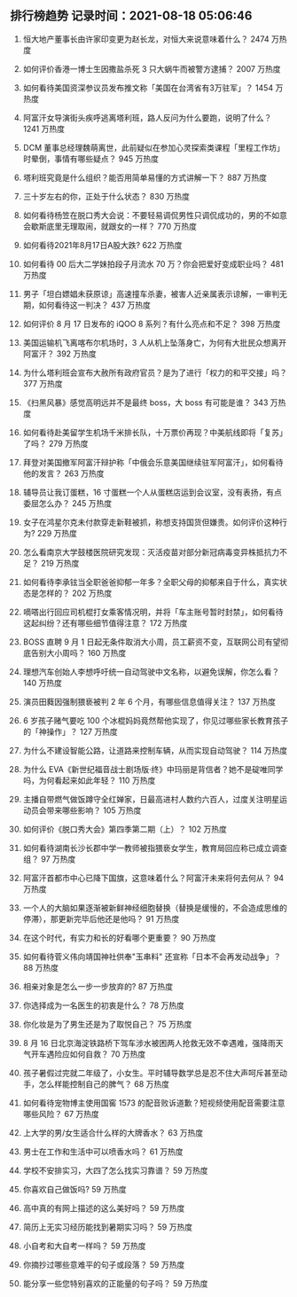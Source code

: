
## 排行榜趋势 记录时间：2021-08-18 05:06:46
  
  1. 恒大地产董事长由许家印变更为赵长龙，对恒大来说意味着什么？ 2474 万热度
    
  2. 如何评价香港一博士生因撒盐杀死 3 只大蜗牛而被警方逮捕？ 2007 万热度
    
  3. 如何看待美国资深参议员发布推文称「美国在台湾省有3万驻军」？ 1454 万热度
    
  4. 阿富汗女导演街头疾呼逃离塔利班，路人反问为什么要跑，说明了什么？ 1241 万热度
    
  5. DCM 董事总经理魏萌离世，此前疑似在参加心灵探索类课程「里程工作坊」时晕倒，事情有哪些疑点？ 945 万热度
    
  6. 塔利班究竟是什么组织？能否用简单易懂的方式讲解一下？ 887 万热度
    
  7. 三十岁左右的你，正处于什么状态？ 830 万热度
    
  8. 如何看待杨笠在脱口秀大会说：不要轻易调侃男性只调侃成功的，男的不如意会歇斯底里无理取闹，就跟女的一样？ 770 万热度
    
  9. 如何看待2021年8月17日A股大跌? 622 万热度
    
  10. 如何看待 00 后大二学妹拍段子月流水 70 万？你会把爱好变成职业吗？ 481 万热度
    
  11. 男子「坦白嫖娼未获原谅」高速撞车杀妻，被害人近亲属表示谅解，一审判无期，如何看待这一判决？ 437 万热度
    
  12. 如何评价 8 月 17 日发布的 iQOO 8 系列？有什么亮点和不足？ 398 万热度
    
  13. 美国运输机飞离喀布尔机场时，3 人从机上坠落身亡，为何有大批民众想离开阿富汗？ 392 万热度
    
  14. 为什么塔利班会宣布大赦所有政府官员？是为了进行「权力的和平交接」吗？ 377 万热度
    
  15. 《扫黑风暴》感觉高明远并不是最终 boss，大 boss 有可能是谁？ 343 万热度
    
  16. 如何看待赴美留学生机场千米排长队，十万票价再现？中美航线即将「复苏」了吗？ 279 万热度
    
  17. 拜登对美国撤军阿富汗辩护称「中俄会乐意美国继续驻军阿富汗」，如何看待他的发言？ 263 万热度
    
  18. 辅导员让我订蛋糕，16 寸蛋糕一个人从蛋糕店运到会议室，没有表扬，有点委屈怎么办？ 245 万热度
    
  19. 女子在鸿星尔克未付款穿走新鞋被抓，称想支持国货但嫌贵。如何评价这种行为? 229 万热度
    
  20. 怎么看南京大学鼓楼医院研究发现：灭活疫苗对部分新冠病毒变异株抵抗力不足？ 219 万热度
    
  21. 如何看待李承铉当全职爸爸抑郁一年多？全职父母的抑郁来自于什么，真实状态是怎样的？ 202 万热度
    
  22. 嘀嗒出行回应司机棍打女乘客情况明，并将「车主账号暂时封禁」，如何看待这起纠纷？还有哪些细节值得注意？ 172 万热度
    
  23. BOSS 直聘 9 月 1 日起无条件取消大小周，员工薪资不变，互联网公司有望彻底告别大小周吗？ 160 万热度
    
  24. 理想汽车创始人李想呼吁统一自动驾驶中文名称，以避免误解，你怎么看？ 140 万热度
    
  25. 演员田蕤因强制猥亵被判 2 年 6 个月，有哪些信息值得关注？ 137 万热度
    
  26. 6 岁孩子赌气要吃 100 个冰棍妈妈竟然帮他实现了，你见过哪些家长教育孩子的「神操作」？ 127 万热度
    
  27. 为什么不建设智能公路，让道路来控制车辆，从而实现自动驾驶？ 114 万热度
    
  28. 为什么 EVA《新世纪福音战士剧场版·终》中玛丽是背信者？她不是碇唯同学吗，为何看起来如此年轻？ 110 万热度
    
  29. 主播自带燃气做饭蹲守全红婵家，日最高进村人数约六百人，过度关注明星运动员会带来哪些影响？ 105 万热度
    
  30. 如何评价《脱口秀大会》第四季第二期（上）？ 102 万热度
    
  31. 如何看待湖南长沙长郡中学一教师被指猥亵女学生，教育局回应称已成立调查组？ 97 万热度
    
  32. 阿富汗首都市中心已降下国旗，这意味着什么？阿富汗未来将何去何从？ 94 万热度
    
  33. 一个人的大脑如果逐渐被新鲜神经细胞替换（替换是缓慢的，不会造成思维的停滞），那更新完毕后他还是他吗？ 91 万热度
    
  34. 在这个时代，有实力和长的好看哪个更重要？ 90 万热度
    
  35. 如何看待菅义伟向靖国神社供奉"玉串料" 还宣称「日本不会再发动战争」？ 88 万热度
    
  36. 相亲对象是怎么一步一步放弃的? 87 万热度
    
  37. 你选择成为一名医生的初衷是什么？ 78 万热度
    
  38. 你化妆是为了男生还是为了取悦自己？ 75 万热度
    
  39. 8 月 16 日北京海淀铁路桥下驾车涉水被困两人抢救无效不幸遇难，强降雨天气开车遇险应如何自救？ 70 万热度
    
  40. 孩子暑假过完就二年级了，小女生。平时辅导数学总是忍不住大声呵斥甚至动手，怎么样能控制自己的脾气？ 68 万热度
    
  41. 如何看待宠物博主使用国窖 1573 的配音败诉道歉？短视频使用配音需要注意哪些风险？ 67 万热度
    
  42. 上大学的男/女生适合什么样的大牌香水？ 63 万热度
    
  43. 男士在工作和生活中可以喷香水吗？ 61 万热度
    
  44. 学校不安排实习，大四了怎么找实习靠谱？ 59 万热度
    
  45. 你喜欢自己做饭吗? 59 万热度
    
  46. 高中真的有网上描述的这么美好吗？ 59 万热度
    
  47. 简历上无实习经历能找到暑期实习吗？ 59 万热度
    
  48. 小自考和大自考一样吗？ 59 万热度
    
  49. 你摘抄过哪些意难平的句子或段落？ 59 万热度
    
  50. 能分享一些您特别喜欢的正能量的句子吗？ 59 万热度
    